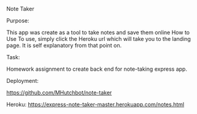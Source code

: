 Note Taker

Purpose:

This app was create as a tool to take notes and save them online
How to Use
To use, simply click the Heroku url which will take you to the landing page. It is self explanatory from that point on.

Task:

Homework assignment to create back end for note-taking express app.

Deployment:

https://github.com/MHutchbot/note-taker

Heroku: https://express-note-taker-master.herokuapp.com/notes.html

